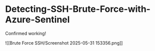 # Detecting-SSH-Brute-Force-with-Azure-Sentinel

Confirmed working!

![[Brute Force SSH/Screenshot 2025-05-31 153356.png]]